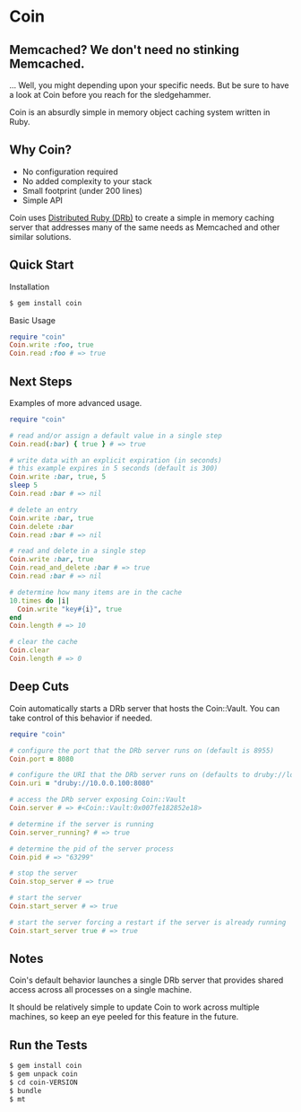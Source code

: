 # Coin

## Memcached? We don't need no stinking Memcached.

... Well, you might depending upon your specific needs.
But be sure to have a look at Coin before you reach for the sledgehammer.

Coin is an absurdly simple in memory object caching system written in Ruby.

## Why Coin?

* No configuration required
* No added complexity to your stack
* Small footprint (under 200 lines)
* Simple API

Coin uses [Distributed Ruby (DRb)](http://pragprog.com/book/sidruby/the-druby-book)
to create a simple in memory caching server that addresses many of the same needs as Memcached
and other similar solutions.

## Quick Start

Installation

```bash
$ gem install coin
```

Basic Usage

```ruby
require "coin"
Coin.write :foo, true
Coin.read :foo # => true
```

## Next Steps

Examples of more advanced usage.

```ruby
require "coin"

# read and/or assign a default value in a single step
Coin.read(:bar) { true } # => true

# write data with an explicit expiration (in seconds)
# this example expires in 5 seconds (default is 300)
Coin.write :bar, true, 5
sleep 5
Coin.read :bar # => nil

# delete an entry
Coin.write :bar, true
Coin.delete :bar
Coin.read :bar # => nil

# read and delete in a single step
Coin.write :bar, true
Coin.read_and_delete :bar # => true
Coin.read :bar # => nil

# determine how many items are in the cache
10.times do |i|
  Coin.write "key#{i}", true
end
Coin.length # => 10

# clear the cache
Coin.clear
Coin.length # => 0
```

## Deep Cuts

Coin automatically starts a DRb server that hosts the Coin::Vault.
You can take control of this behavior if needed.

```ruby
require "coin"

# configure the port that the DRb server runs on (default is 8955)
Coin.port = 8080

# configure the URI that the DRb server runs on (defaults to druby://localhost:PORT)
Coin.uri = "druby://10.0.0.100:8080"

# access the DRb server exposing Coin::Vault
Coin.server # => #<Coin::Vault:0x007fe182852e18>

# determine if the server is running
Coin.server_running? # => true

# determine the pid of the server process
Coin.pid # => "63299"

# stop the server
Coin.stop_server # => true

# start the server
Coin.start_server # => true

# start the server forcing a restart if the server is already running
Coin.start_server true # => true
```

## Notes

Coin's default behavior launches a single DRb server that provides
shared access across all processes on a single machine.

It should be relatively simple to update Coin to work across multiple machines,
so keep an eye peeled for this feature in the future.

## Run the Tests

```bash
$ gem install coin
$ gem unpack coin
$ cd coin-VERSION
$ bundle
$ mt
```

